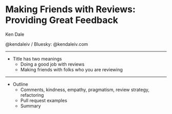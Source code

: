 # Making Friends with Reviews: Providing Great Feedback

Ken Dale

@kendaleiv / Bluesky: @kendaleiv.com

---

- Title has two meanings
  - Doing a good job with reviews
  - Making friends with folks who you are reviewing

---

- Outline
  - Comments, kindness, empathy, pragmatism, review strategy, refactoring
  - Pull request examples
  - Summary
